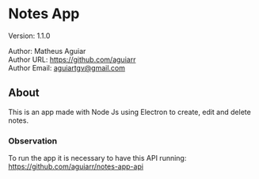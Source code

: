 # Notes App

Version: 1.1.0<br/>

Author: Matheus Aguiar <br/>
Author URL: https://github.com/aguiarr <br/>
Author Email: aguiartgv@gmail.com <br/>

## About

This is an app made with Node Js using Electron to create, edit and delete notes. <br/>

### Observation

To run the app it is necessary to have this API running: https://github.com/aguiarr/notes-app-api<br/>
